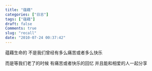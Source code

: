 ```yaml
---
title: "蕴藉"
categories: ["日志"]
tags: ["蕴藉"]
draft: false
Comments: true
slug: "recall"
date: "2010-07-24 00:37:42"
---
```


蕴藉生命的
不是我们曾经有多么痛苦或者多么快乐

而是等我们老了的时候
有痛苦或者快乐的回忆
并且能和相爱的人一起分享


